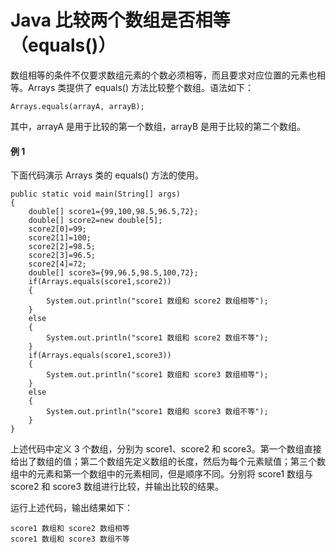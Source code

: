 # Java 比较两个数组是否相等（equals()）

数组相等的条件不仅要求数组元素的个数必须相等，而且要求对应位置的元素也相等。Arrays 类提供了 equals() 方法比较整个数组。语法如下：

```
Arrays.equals(arrayA, arrayB);
```

其中，arrayA 是用于比较的第一个数组，arrayB 是用于比较的第二个数组。

#### 例 1

下面代码演示 Arrays 类的 equals() 方法的使用。

```
public static void main(String[] args)
{
    double[] score1={99,100,98.5,96.5,72};
    double[] score2=new double[5];
    score2[0]=99;
    score2[1]=100;
    score2[2]=98.5;
    score2[3]=96.5;
    score2[4]=72;
    double[] score3={99,96.5,98.5,100,72};
    if(Arrays.equals(score1,score2))
    {
        System.out.println("score1 数组和 score2 数组相等");
    }
    else
    {
        System.out.println("score1 数组和 score2 数组不等");
    }
    if(Arrays.equals(score1,score3))
    {
        System.out.println("score1 数组和 score3 数组相等");
    }
    else
    {
        System.out.println("score1 数组和 score3 数组不等");
    }
}
```

上述代码中定义 3 个数组，分别为 score1、score2 和 score3。第一个数组直接给出了数组的值；第二个数组先定义数组的长度，然后为每个元素赋值；第三个数组中的元素和第一个数组中的元素相同，但是顺序不同。分别将 score1 数组与 score2 和 score3 数组进行比较，并输出比较的结果。

运行上述代码，输出结果如下：

```
score1 数组和 score2 数组相等
score1 数组和 score3 数组不等
```